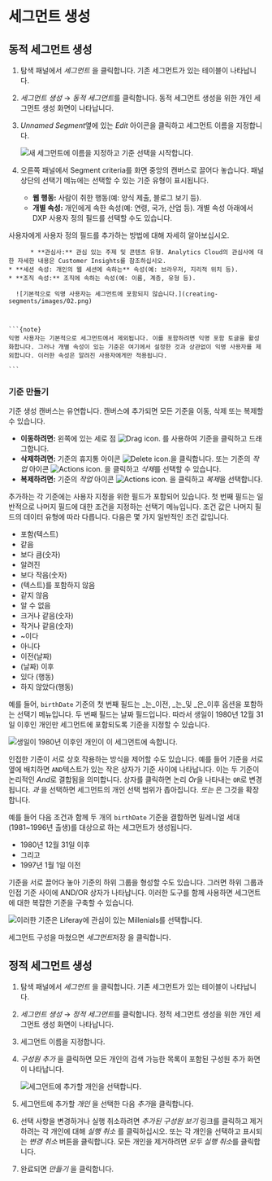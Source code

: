 # 세그먼트 생성

## 동적 세그먼트 생성

1. 탐색 패널에서 *세그먼트* 을 클릭합니다. 기존 세그먼트가 있는 테이블이 나타납니다.

1. *세그먼트 생성* &rarr; *동적 세그먼트*를 클릭합니다. 동적 세그먼트 생성을 위한 개인 세그먼트 생성 화면이 나타납니다.

1. *Unnamed Segment*옆에 있는 *Edit* 아이콘을 클릭하고 세그먼트 이름을 지정합니다.

    ![새 세그먼트에 이름을 지정하고 기준 선택을 시작합니다.](creating-segments/images/01.png)

1. 오른쪽 패널에서 Segment criteria를 화면 중앙의 캔버스로 끌어다 놓습니다. 패널 상단의 선택기 메뉴에는 선택할 수 있는 기준 유형이 표시됩니다.

    * **웹 행동:** 사람이 취한 행동(예: 양식 제출, 블로그 보기 등).
    * **개별 속성:** 개인에게 속한 속성(예: 연령, 국가, 산업 등). 개별 속성 아래에서 DXP 사용자 정의 필드를 선택할 수도 있습니다. </a>

사용자에게 사용자 정의 필드를 추가하는 방법에 대해 자세히 알아보십시오.</li> 
      
          * **관심사:** 관심 있는 주제 및 콘텐츠 유형. Analytics Cloud의 관심사에 대한 자세한 내용은 Customer Insights를 참조하십시오.
    * **세션 속성: 개인의 웹 세션에 속하는** 속성(예: 브라우저, 지리적 위치 등).
    * **조직 속성:** 조직에 속하는 속성(예: 이름, 계층, 유형 등).
      
      ![기본적으로 익명 사용자는 세그먼트에 포함되지 않습니다.](creating-segments/images/02.png) 
      
      

    ```{note}
    익명 사용자는 기본적으로 세그먼트에서 제외됩니다. 이를 포함하려면 익명 포함 토글을 활성화합니다. 그러나 개별 속성이 있는 기준은 여기에서 설정한 것과 상관없이 익명 사용자를 제외합니다. 이러한 속성은 알려진 사용자에게만 적용됩니다.

    ```
</ul> 

### 기준 만들기

기준 생성 캔버스는 유연합니다. 캔버스에 추가되면 모든 기준을 이동, 삭제 또는 복제할 수 있습니다.

* **이동하려면:** 왼쪽에 있는 세로 점 ![Drag icon.](../../images/icon-drag.png) 를 사용하여 기준을 클릭하고 드래그합니다.
* **삭제하려면:** 기준의 휴지통 아이콘 ![Delete icon.](../../images/icon-delete.png)을 클릭합니다. 또는 기준의 *작업* 아이콘 ![Actions icon.](../../images/icon-actions.png) 을 클릭하고 *삭제*를 선택할 수 있습니다.
* **복제하려면:** 기준의 *작업* 아이콘 ![Actions icon.](../../images/icon-actions.png) 을 클릭하고 *복제*을 선택합니다.

추가하는 각 기준에는 사용자 지정을 위한 필드가 포함되어 있습니다. 첫 번째 필드는 일반적으로 나머지 필드에 대한 조건을 지정하는 선택기 메뉴입니다. 조건 값은 나머지 필드의 데이터 유형에 따라 다릅니다. 다음은 몇 가지 일반적인 조건 값입니다.

* 포함(텍스트)
* 같음
* 보다 큼(숫자)
* 알려진
* 보다 작음(숫자)
* (텍스트)를 포함하지 않음
* 같지 않음
* 알 수 없음
* 크거나 같음(숫자)
* 작거나 같음(숫자)
* ~이다
* 아니다
* 이전(날짜)
* (날짜) 이후
* 있다 (행동)
* 하지 않았다(행동)

예를 들어, `birthDate` 기준의 첫 번째 필드는 _는_이전, _는_및 _은_이후 옵션을 포함하는 선택기 메뉴입니다. 두 번째 필드는 날짜 필드입니다. 따라서 생일이 1980년 12월 31일 이후인 개인만 세그먼트에 포함되도록 기준을 지정할 수 있습니다.

![생일이 1980년 이후인 개인이 이 세그먼트에 속합니다.](creating-segments/images/03.png)

인접한 기준이 서로 상호 작용하는 방식을 제어할 수도 있습니다. 예를 들어 기준을 서로 옆에 배치하면 `AND`텍스트가 있는 작은 상자가 기준 사이에 나타납니다. 이는 두 기준이 논리적인 *And*로 결합됨을 의미합니다. 상자를 클릭하면 논리 *Or*을 나타내는 `OR`로 변경됩니다. *과* 을 선택하면 세그먼트의 개인 선택 범위가 좁아집니다. *또는* 은 그것을 확장합니다.

예를 들어 다음 조건과 함께 두 개의 `birthDate` 기준을 결합하면 밀레니얼 세대(1981~1996년 출생)를 대상으로 하는 세그먼트가 생성됩니다.

* 1980년 12월 31일 이후
* 그리고
* 1997년 1월 1일 이전

기준을 서로 끌어다 놓아 기준의 하위 그룹을 형성할 수도 있습니다. 그러면 하위 그룹과 인접 기준 사이에 AND/OR 상자가 나타납니다. 이러한 도구를 함께 사용하면 세그먼트에 대한 복잡한 기준을 구축할 수 있습니다.

![이러한 기준은 Liferay에 관심이 있는 Millenials를 선택합니다.](creating-segments/images/04.png)

세그먼트 구성을 마쳤으면 *세그먼트*저장 을 클릭합니다.

## 정적 세그먼트 생성

1. 탐색 패널에서 *세그먼트* 을 클릭합니다. 기존 세그먼트가 있는 테이블이 나타납니다.

1. *세그먼트 생성* &rarr; *정적 세그먼트*를 클릭합니다. 정적 세그먼트 생성을 위한 개인 세그먼트 생성 화면이 나타납니다.

1. 세그먼트 이름을 지정합니다.

1. *구성원 추가* 을 클릭하면 모든 개인의 검색 가능한 목록이 포함된 구성원 추가 화면이 나타납니다.
   
   ![세그먼트에 추가할 개인을 선택합니다.](./creating-segments/images/05.png)

1. 세그먼트에 추가할 *개인* 을 선택한 다음 *추가*을 클릭합니다.

1. 선택 사항을 변경하거나 실행 취소하려면 *추가된 구성원 보기* 링크를 클릭하고 제거하려는 각 개인에 대해 *실행 취소* 를 클릭하십시오. 또는 각 개인을 선택하고 표시되는 *변경 취소* 버튼을 클릭합니다. 모든 개인을 제거하려면 *모두 실행 취소*를 클릭합니다.

1. 완료되면 *만들기* 을 클릭합니다.
